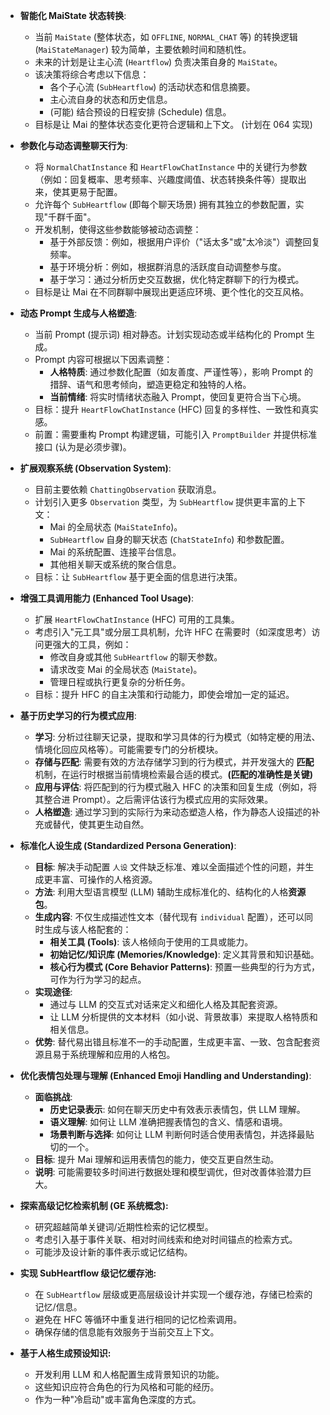 - **智能化 MaiState 状态转换**:
    - 当前 `MaiState` (整体状态，如 `OFFLINE`, `NORMAL_CHAT` 等) 的转换逻辑 (`MaiStateManager`) 较为简单，主要依赖时间和随机性。
    - 未来的计划是让主心流 (`Heartflow`) 负责决策自身的 `MaiState`。
    - 该决策将综合考虑以下信息：
        - 各个子心流 (`SubHeartflow`) 的活动状态和信息摘要。
        - 主心流自身的状态和历史信息。
        - (可能) 结合预设的日程安排 (Schedule) 信息。
    - 目标是让 Mai 的整体状态变化更符合逻辑和上下文。 (计划在 064 实现)

- **参数化与动态调整聊天行为**:
    - 将 `NormalChatInstance` 和 `HeartFlowChatInstance` 中的关键行为参数（例如：回复概率、思考频率、兴趣度阈值、状态转换条件等）提取出来，使其更易于配置。
    - 允许每个 `SubHeartflow` (即每个聊天场景) 拥有其独立的参数配置，实现"千群千面"。
    - 开发机制，使得这些参数能够被动态调整：
        - 基于外部反馈：例如，根据用户评价（"话太多"或"太冷淡"）调整回复频率。
        - 基于环境分析：例如，根据群消息的活跃度自动调整参与度。
        - 基于学习：通过分析历史交互数据，优化特定群聊下的行为模式。
    - 目标是让 Mai 在不同群聊中展现出更适应环境、更个性化的交互风格。

- **动态 Prompt 生成与人格塑造**:
    - 当前 Prompt (提示词) 相对静态。计划实现动态或半结构化的 Prompt 生成。
    - Prompt 内容可根据以下因素调整：
        - **人格特质**: 通过参数化配置（如友善度、严谨性等），影响 Prompt 的措辞、语气和思考倾向，塑造更稳定和独特的人格。
        - **当前情绪**: 将实时情绪状态融入 Prompt，使回复更符合当下心境。
    - 目标：提升 `HeartFlowChatInstance` (HFC) 回复的多样性、一致性和真实感。
    - 前置：需要重构 Prompt 构建逻辑，可能引入 `PromptBuilder` 并提供标准接口 (认为是必须步骤)。

- **扩展观察系统 (Observation System)**:
    - 目前主要依赖 `ChattingObservation` 获取消息。
    - 计划引入更多 `Observation` 类型，为 `SubHeartflow` 提供更丰富的上下文：
        - Mai 的全局状态 (`MaiStateInfo`)。
        - `SubHeartflow` 自身的聊天状态 (`ChatStateInfo`) 和参数配置。
        - Mai 的系统配置、连接平台信息。
        - 其他相关聊天或系统的聚合信息。
    - 目标：让 `SubHeartflow` 基于更全面的信息进行决策。

- **增强工具调用能力 (Enhanced Tool Usage)**:
    - 扩展 `HeartFlowChatInstance` (HFC) 可用的工具集。
    - 考虑引入"元工具"或分层工具机制，允许 HFC 在需要时（如深度思考）访问更强大的工具，例如：
        - 修改自身或其他 `SubHeartflow` 的聊天参数。
        - 请求改变 Mai 的全局状态 (`MaiState`)。
        - 管理日程或执行更复杂的分析任务。
    - 目标：提升 HFC 的自主决策和行动能力，即使会增加一定的延迟。

- **基于历史学习的行为模式应用**:
    - **学习**: 分析过往聊天记录，提取和学习具体的行为模式（如特定梗的用法、情境化回应风格等）。可能需要专门的分析模块。
    - **存储与匹配**: 需要有效的方法存储学习到的行为模式，并开发强大的 **匹配** 机制，在运行时根据当前情境检索最合适的模式。**(匹配的准确性是关键)**
    - **应用与评估**: 将匹配到的行为模式融入 HFC 的决策和回复生成（例如，将其整合进 Prompt）。之后需评估该行为模式应用的实际效果。
    - **人格塑造**: 通过学习到的实际行为来动态塑造人格，作为静态人设描述的补充或替代，使其更生动自然。

- **标准化人设生成 (Standardized Persona Generation)**:
    - **目标**: 解决手动配置 `人设` 文件缺乏标准、难以全面描述个性的问题，并生成更丰富、可操作的人格资源。
    - **方法**: 利用大型语言模型 (LLM) 辅助生成标准化的、结构化的人格**资源包**。
    - **生成内容**: 不仅生成描述性文本（替代现有 `individual` 配置），还可以同时生成与该人格配套的：
        - **相关工具 (Tools)**: 该人格倾向于使用的工具或能力。
        - **初始记忆/知识库 (Memories/Knowledge)**: 定义其背景和知识基础。
        - **核心行为模式 (Core Behavior Patterns)**: 预置一些典型的行为方式，可作为行为学习的起点。
    - **实现途径**: 
        - 通过与 LLM 的交互式对话来定义和细化人格及其配套资源。
        - 让 LLM 分析提供的文本材料（如小说、背景故事）来提取人格特质和相关信息。
    - **优势**: 替代易出错且标准不一的手动配置，生成更丰富、一致、包含配套资源且易于系统理解和应用的人格包。

- **优化表情包处理与理解 (Enhanced Emoji Handling and Understanding)**:
    - **面临挑战**:
        - **历史记录表示**: 如何在聊天历史中有效表示表情包，供 LLM 理解。
        - **语义理解**: 如何让 LLM 准确把握表情包的含义、情感和语境。
        - **场景判断与选择**: 如何让 LLM 判断何时适合使用表情包，并选择最贴切的一个。
    - **目标**: 提升 Mai 理解和运用表情包的能力，使交互更自然生动。
    - **说明**: 可能需要较多时间进行数据处理和模型调优，但对改善体验潜力巨大。

- **探索高级记忆检索机制 (GE 系统概念):**
    - 研究超越简单关键词/近期性检索的记忆模型。
    - 考虑引入基于事件关联、相对时间线索和绝对时间锚点的检索方式。
    - 可能涉及设计新的事件表示或记忆结构。


- **实现 SubHeartflow 级记忆缓存池:**
    - 在 `SubHeartflow` 层级或更高层级设计并实现一个缓存池，存储已检索的记忆/信息。
    - 避免在 HFC 等循环中重复进行相同的记忆检索调用。
    - 确保存储的信息能有效服务于当前交互上下文。

- **基于人格生成预设知识:**
    - 开发利用 LLM 和人格配置生成背景知识的功能。
    - 这些知识应符合角色的行为风格和可能的经历。
    - 作为一种"冷启动"或丰富角色深度的方式。